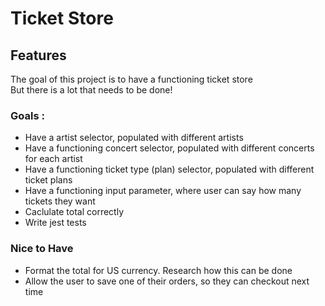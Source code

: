 # Ticket Store

## Features

The goal of this project is to have a functioning ticket store \
But there is a lot that needs to be done!

### Goals :

- Have a artist selector, populated with different artists
- Have a functioning concert selector, populated with different concerts for each artist
- Have a functioning ticket type (plan) selector, populated with different ticket plans
- Have a functioning input parameter, where user can say how many tickets they want
- Caclulate total correctly
- Write jest tests

### Nice to Have

- Format the total for US currency. Research how this can be done
- Allow the user to save one of their orders, so they can checkout next time
